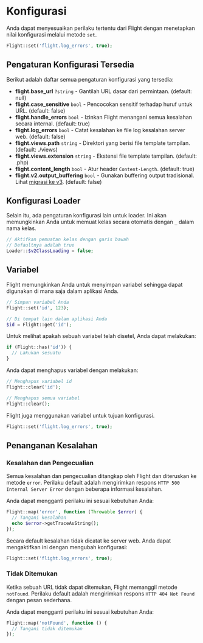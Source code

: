 # Konfigurasi

Anda dapat menyesuaikan perilaku tertentu dari Flight dengan menetapkan nilai konfigurasi melalui metode `set`.

```php
Flight::set('flight.log_errors', true);
```

## Pengaturan Konfigurasi Tersedia

Berikut adalah daftar semua pengaturan konfigurasi yang tersedia:

- **flight.base_url** `?string` - Gantilah URL dasar dari permintaan. (default: null)
- **flight.case_sensitive** `bool` - Pencocokan sensitif terhadap huruf untuk URL. (default: false)
- **flight.handle_errors** `bool` - Izinkan Flight menangani semua kesalahan secara internal. (default: true)
- **flight.log_errors** `bool` - Catat kesalahan ke file log kesalahan server web. (default: false)
- **flight.views.path** `string` - Direktori yang berisi file template tampilan. (default: ./views)
- **flight.views.extension** `string` - Ekstensi file template tampilan. (default: .php)
- **flight.content_length** `bool` - Atur header `Content-Length`. (default: true)
- **flight.v2.output_buffering** `bool` - Gunakan buffering output tradisional. Lihat [migrasi ke v3](migrating-to-v3). (default: false)

## Konfigurasi Loader

Selain itu, ada pengaturan konfigurasi lain untuk loader. Ini akan memungkinkan Anda 
untuk memuat kelas secara otomatis dengan `_` dalam nama kelas.

```php
// Aktifkan pemuatan kelas dengan garis bawah
// Defaultnya adalah true
Loader::$v2ClassLoading = false;
```

## Variabel

Flight memungkinkan Anda untuk menyimpan variabel sehingga dapat digunakan di mana saja dalam aplikasi Anda.

```php
// Simpan variabel Anda
Flight::set('id', 123);

// Di tempat lain dalam aplikasi Anda
$id = Flight::get('id');
```
Untuk melihat apakah sebuah variabel telah disetel, Anda dapat melakukan:

```php
if (Flight::has('id')) {
  // Lakukan sesuatu
}
```

Anda dapat menghapus variabel dengan melakukan:

```php
// Menghapus variabel id
Flight::clear('id');

// Menghapus semua variabel
Flight::clear();
```

Flight juga menggunakan variabel untuk tujuan konfigurasi.

```php
Flight::set('flight.log_errors', true);
```

## Penanganan Kesalahan

### Kesalahan dan Pengecualian

Semua kesalahan dan pengecualian ditangkap oleh Flight dan diteruskan ke metode `error`.
Perilaku default adalah mengirimkan respons `HTTP 500 Internal Server Error`
dengan beberapa informasi kesalahan.

Anda dapat mengganti perilaku ini sesuai kebutuhan Anda:

```php
Flight::map('error', function (Throwable $error) {
  // Tangani kesalahan
  echo $error->getTraceAsString();
});
```

Secara default kesalahan tidak dicatat ke server web. Anda dapat mengaktifkan ini dengan
mengubah konfigurasi:

```php
Flight::set('flight.log_errors', true);
```

### Tidak Ditemukan

Ketika sebuah URL tidak dapat ditemukan, Flight memanggil metode `notFound`. Perilaku default
adalah mengirimkan respons `HTTP 404 Not Found` dengan pesan sederhana.

Anda dapat mengganti perilaku ini sesuai kebutuhan Anda:

```php
Flight::map('notFound', function () {
  // Tangani tidak ditemukan
});
```